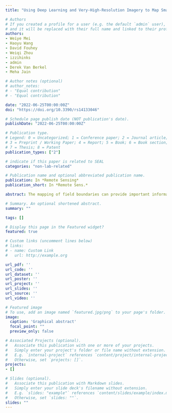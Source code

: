 ```yaml
---
title: "Using Deep Learning and Very-High-Resolution Imagery to Map Smallholder Field Boundaries"

# Authors
# If you created a profile for a user (e.g. the default `admin` user), write the username (folder name) here 
# and it will be replaced with their full name and linked to their profile.
authors:
- Weiye Mei
- Haoyu Wang
- David Fouhey
- Weiqi Zhou
- izzihinks
- admin
- Derek Van Berkel
- Meha Jain

# Author notes (optional)
# author_notes:
# - "Equal contribution"
# - "Equal contribution"

date: "2022-06-25T00:00:00Z"
doi: "https://doi.org/10.3390/rs14133046"

# Schedule page publish date (NOT publication's date).
publishDate: "2022-06-25T00:00:00Z"

# Publication type.
# Legend: 0 = Uncategorized; 1 = Conference paper; 2 = Journal article;
# 3 = Preprint / Working Paper; 4 = Report; 5 = Book; 6 = Book section;
# 7 = Thesis; 8 = Patent
publication_types: ["2"]

# indicate if this paper is related to SEAL
categories: "non-lab-related"

# Publication name and optional abbreviated publication name.
publication: In *Remote Sensing*
publication_short: In *Remote Sens.*

abstract: The mapping of field boundaries can provide important information for increasing food production and security in agricultural systems across the globe. Remote sensing can provide a viable way to map field boundaries across large geographic extents, yet few studies have used satellite imagery to map boundaries in systems where field sizes are small, heterogeneous, and irregularly shaped. Here we used very-high-resolution WorldView-3 satellite imagery (0.5 m) and a mask region-based convolutional neural network (Mask R-CNN) to delineate smallholder field boundaries in Northeast India. We found that our models had overall moderate accuracy, with average precision values greater than 0.67 and F1 Scores greater than 0.72. We also found that our model performed equally well when applied to another site in India for which no data were used in the calibration step, suggesting that Mask R-CNN may be a generalizable way to map field boundaries at scale. Our results highlight the ability of Mask R-CNN and very-high-resolution imagery to accurately map field boundaries in smallholder systems.

# Summary. An optional shortened abstract.
summary: ""

tags: []

# Display this page in the Featured widget?
featured: true

# Custom links (uncomment lines below)
# links:
# - name: Custom Link
#   url: http://example.org

url_pdf: ''
url_code: ''
url_dataset: ''
url_poster: ''
url_project: ''
url_slides: ''
url_source: ''
url_video: ''

# Featured image
# To use, add an image named `featured.jpg/png` to your page's folder. 
image:
  caption: 'Graphical abstract'
  focal_point: ""
  preview_only: false

# Associated Projects (optional).
#   Associate this publication with one or more of your projects.
#   Simply enter your project's folder or file name without extension.
#   E.g. `internal-project` references `content/project/internal-project/index.md`.
#   Otherwise, set `projects: []`.
projects:
- []

# Slides (optional).
#   Associate this publication with Markdown slides.
#   Simply enter your slide deck's filename without extension.
#   E.g. `slides: "example"` references `content/slides/example/index.md`.
#   Otherwise, set `slides: ""`.
slides: ""
---
```

